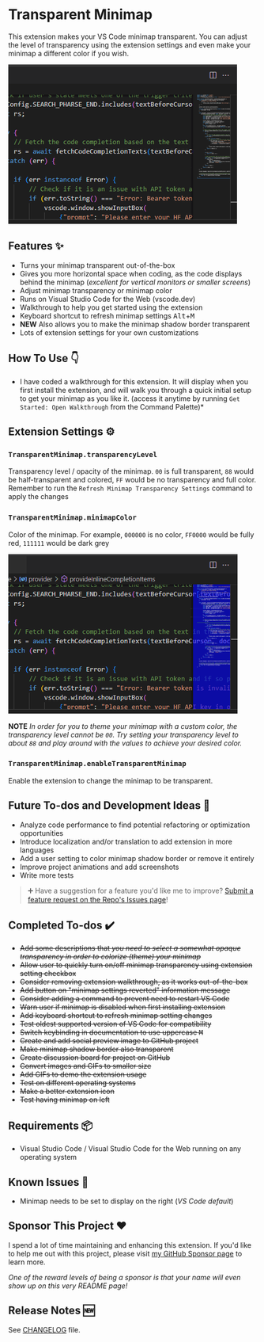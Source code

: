# Transparent Minimap

This extension makes your VS Code minimap transparent. You can adjust the level of transparency using the extension settings and even make your minimap a different color if you wish.

![Animation demonstrating the VSCode transparent minimap fading as its opacity decreases, showing code behind](images/Transparent-Minimap.gif)

## Features ✨

- Turns your minimap transparent out-of-the-box
- Gives you more horizontal space when coding, as the code displays behind the minimap (*excellent for vertical monitors or smaller screens*)
- Adjust minimap transparency or minimap color
- Runs on Visual Studio Code for the Web (vscode.dev)
- Walkthrough to help you get started using the extension
- Keyboard shortcut to refresh minimap settings <kbd>Alt</kbd>+<kbd>M</kbd>
- **NEW** Also allows you to make the minimap shadow border transparent
- Lots of extension settings for your own customizations

## How To Use 👇

* I have coded a walkthrough for this extension. It will display when you first install the extension, and will walk you through a quick initial setup to get your minimap as you like it. (access it anytime by running `Get Started: Open Walkthrough` from the Command Palette)*

## Extension Settings ⚙️

### `TransparentMinimap.transparencyLevel`

Transparency level / opacity of the minimap.
`00` is full transparent, `88` would be half-transparent and colored, `FF` would be no transparency and full color.
Remember to run the `Refresh Minimap Transparency Settings` command to apply the changes

### `TransparentMinimap.minimapColor`

Color of the minimap.
For example, `000000` is no color, `FF0000` would be fully red, `111111` would be dark grey

![Animation of the transparent VS Code minimap cycling through changing colors from blue to green then red](images/Transparent-Minimap-Color.gif)

**NOTE** *In order for you to theme your minimap with a custom color, the transparency level cannot be `00`. Try setting your transparency level to about `88` and play around with the values to achieve your desired color.*

### `TransparentMinimap.enableTransparentMinimap`

Enable the extension to change the minimap to be transparent.

## Future To-dos and Development Ideas 📝

- Analyze code performance to find potential refactoring or optimization opportunities
- Introduce localization and/or translation to add extension in more languages
- Add a user setting to color minimap shadow border or remove it entirely
- Improve project animations and add screenshots
- Write more tests

> ➕ Have a suggestion for a feature you'd like me to improve? [Submit a feature request on the Repo's Issues page](https://github.com/BenRogersWPG/VSCode-Transparent-Minimap/issues)!

## Completed To-dos ✔️

- ~~Add some descriptions that *you need to select a somewhat opaque transparency in order to colorize (theme) your minimap*~~
- ~~Allow user to quickly turn on/off minimap transparency using extension setting checkbox~~
- ~~Consider removing extension walkthrough, as it works out-of-the-box~~
- ~~Add button on "minimap settings reverted" information message~~
- ~~Consider adding a command to prevent need to restart VS Code~~
- ~~Warn user if minimap is disabled when first installing extension~~
- ~~Add keyboard shortcut to refresh minimap setting changes~~
- ~~Test oldest supported version of VS Code for compatibility~~
- ~~Switch keybinding in documentation to use uppercase <kbd>M</kbd>~~
- ~~Create and add social preview image to GitHub project~~
- ~~Make minimap shadow border also transparent~~
- ~~Create discussion board for project on GitHub~~
- ~~Convert images and GIFs to smaller size~~
- ~~Add GIFs to demo the extension usage~~
- ~~Test on different operating systems~~
- ~~Make a better extension icon~~
- ~~Test having minimap on left~~

## Requirements 📦

- Visual Studio Code / Visual Studio Code for the Web running on any operating system

## Known Issues 🐛

- Minimap needs to be set to display on the right (*VS Code default*)

## Sponsor This Project ❤️

I spend a lot of time maintaining and enhancing this extension. If you'd like to help me out with this project, please visit [my GitHub Sponsor page](https://github.com/sponsors/BenRogersWPG/) to learn more.

*One of the reward levels of being a sponsor is that your name will even show up on this very README page!*

## Release Notes 🆕

See [CHANGELOG](https://github.com/BenRogersWPG/VSCode-Transparent-Minimap/blob/master/CHANGELOG.md) file.